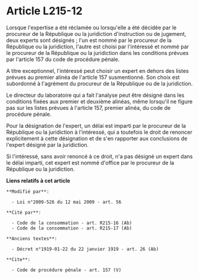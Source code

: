 # Article L215-12

Lorsque l'expertise a été réclamée ou lorsqu'elle a été décidée par le procureur de la République ou la juridiction
d'instruction ou de jugement, deux experts sont désignés ; l'un est nommé par le procureur de la République ou la
juridiction, l'autre est choisi par l'intéressé et nommé par le procureur de la République ou la juridiction dans les
conditions prévues par l'article 157 du code de procédure pénale.

A titre exceptionnel, l'intéressé peut choisir un expert en dehors des listes prévues au premier alinéa de l'article 157
susmentionné. Son choix est subordonné à l'agrément du procureur de la République ou de la juridiction. 

Le directeur du laboratoire qui a fait l'analyse peut être désigné dans les conditions fixées aux premier et deuxième
alinéas, même lorsqu'il ne figure pas sur les listes prévues à l'article 157, premier alinéa, du code de procédure pénale. 

Pour la désignation de l'expert, un délai est imparti par le procureur de la République ou la juridiction à l'intéressé, qui
a toutefois le droit de renoncer explicitement à cette désignation et de s'en rapporter aux conclusions de l'expert désigné
par la juridiction. 

Si l'intéressé, sans avoir renoncé à ce droit, n'a pas désigné un expert dans le délai imparti, cet expert est nommé d'office
par le procureur de la République ou la juridiction.

**Liens relatifs à cet article**

	**Modifié par**:

	  - Loi n°2009-526 du 12 mai 2009 - art. 56

	**Cité par**:

	  - Code de la consommation - art. R215-16 (Ab)
	  - Code de la consommation - art. R215-17 (Ab)

	**Anciens textes**:

	  - Décret n°1919-01-22 du 22 janvier 1919 - art. 26 (Ab)

	**Cite**:

	  - Code de procédure pénale - art. 157 (V)
